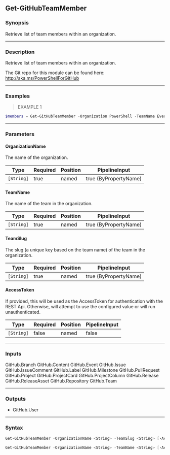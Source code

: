 Get-GitHubTeamMember
--------------------

### Synopsis
Retrieve list of team members within an organization.

---

### Description

Retrieve list of team members within an organization.

The Git repo for this module can be found here: http://aka.ms/PowerShellForGitHub

---

### Examples
> EXAMPLE 1

```PowerShell
$members = Get-GitHubTeamMember -Organization PowerShell -TeamName Everybody
```

---

### Parameters
#### **OrganizationName**
The name of the organization.

|Type      |Required|Position|PipelineInput        |
|----------|--------|--------|---------------------|
|`[String]`|true    |named   |true (ByPropertyName)|

#### **TeamName**
The name of the team in the organization.

|Type      |Required|Position|PipelineInput        |
|----------|--------|--------|---------------------|
|`[String]`|true    |named   |true (ByPropertyName)|

#### **TeamSlug**
The slug (a unique key based on the team name) of the team in the organization.

|Type      |Required|Position|PipelineInput        |
|----------|--------|--------|---------------------|
|`[String]`|true    |named   |true (ByPropertyName)|

#### **AccessToken**
If provided, this will be used as the AccessToken for authentication with the
REST Api.  Otherwise, will attempt to use the configured value or will run unauthenticated.

|Type      |Required|Position|PipelineInput|
|----------|--------|--------|-------------|
|`[String]`|false   |named   |false        |

---

### Inputs
GitHub.Branch
GitHub.Content
GitHub.Event
GitHub.Issue
GitHub.IssueComment
GitHub.Label
GitHub.Milestone
GitHub.PullRequest
GitHub.Project
GitHub.ProjectCard
GitHub.ProjectColumn
GitHub.Release
GitHub.ReleaseAsset
GitHub.Repository
GitHub.Team

---

### Outputs
* GitHub.User

---

### Syntax
```PowerShell
Get-GitHubTeamMember -OrganizationName <String> -TeamSlug <String> [-AccessToken <String>] [<CommonParameters>]
```
```PowerShell
Get-GitHubTeamMember -OrganizationName <String> -TeamName <String> [-AccessToken <String>] [<CommonParameters>]
```
